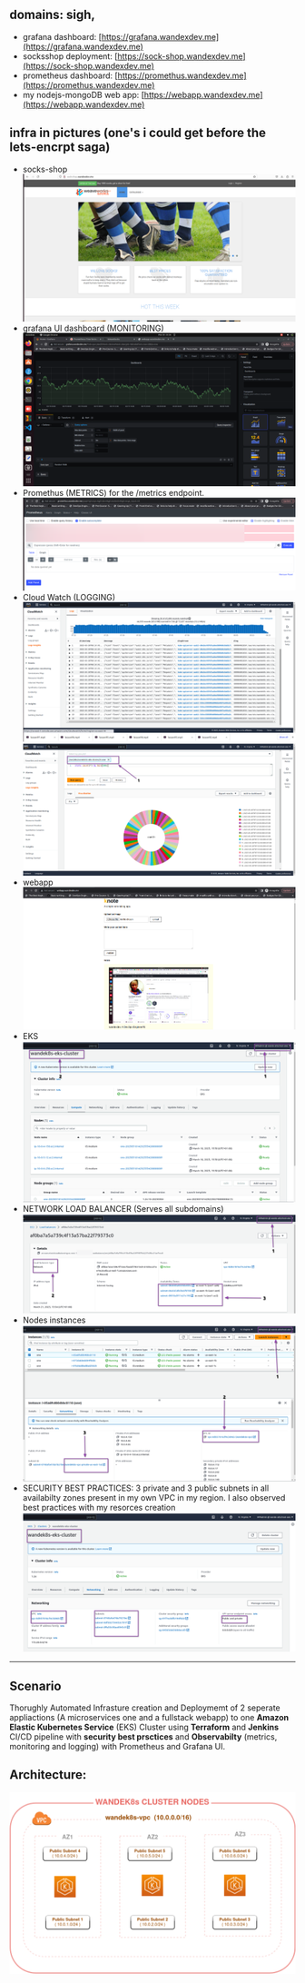 ## domains: sigh,
- grafana dashboard: [https://grafana.wandexdev.me](https://grafana.wandexdev.me)
- socksshop deployment: [https://sock-shop.wandexdev.me](https://sock-shop.wandexdev.me)
- prometheus dashboard: [https://promethus.wandexdev.me](https://promethus.wandexdev.me)
- my nodejs-mongoDB web app: [https://webapp.wandexdev.me](https://webapp.wandexdev.me)

## infra in pictures (one's i could get before the lets-encrpt saga)
- socks-shop
![sock](images/sockshop.png)
- grafana UI dashboard (MONITORING)
![grafana](images/grafana-dashboard.png)
- Promethus (METRICS) for the /metrics endpoint.
![prometheus](images/promethus.png)
- Cloud Watch (LOGGING)
![cloudwatch](images/k8s-cloudwatch-showing.png)
![cloudwatch](images/cloudwatchpie.png)
- webapp
![webapp](images/webapp.png)
- EKS
![eks](images/eks.png)
- NETWORK LOAD BALANCER (Serves all subdomains)
![network](images/networklb.png)
- Nodes instances
![instances](images/instances.png)
- SECURITY BEST PRACTICES: 3 private and 3 public subnets in all availabilty zones present in my own VPC in my region. I also observed best practices with my resorces creation
![eks networking](images/cluster-network.png)



------------------------------
## Scenario
Thorughly Automated Infrasture creation and Deploymemt of 2 seperate appliactions (A microservices one and a fullstack webapp) to one **Amazon Elastic Kubernetes Service** (EKS) Cluster using **Terraform** and **Jenkins** CI/CD pipeline with **security best prsctices** and **Observabilty** (metrics, monitoring and logging) with Prometheus and Grafana UI. 

## Architecture:
![cluster](images/ekscluster2.drawio.png)
